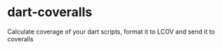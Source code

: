 dart-coveralls
==============

Calculate coverage of your dart scripts, format it to LCOV and send it to coveralls
